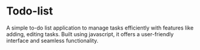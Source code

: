 # Todo-list
A simple to-do list application to manage tasks efficiently with features like adding, editing tasks. Built using javascript, it offers a user-friendly interface and seamless functionality.
